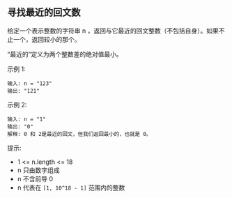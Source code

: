 ## 寻找最近的回文数

给定一个表示整数的字符串 n ，返回与它最近的回文整数（不包括自身）。如果不止一个，返回较小的那个。

“最近的”定义为两个整数差的绝对值最小。

示例 1:

```
输入: n = "123"
输出: "121"
```
示例 2:

```
输入: n = "1"
输出: "0"
解释: 0 和 2是最近的回文，但我们返回最小的，也就是 0。
```

提示:

* 1 <= n.length <= 18
* n 只由数字组成
* n 不含前导 0
* n 代表在 `[1, 10^18 - 1]` 范围内的整数